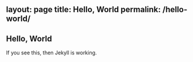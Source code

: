 layout: page
title: Hello, World
permalink: /hello-world/
---

## Hello, World

If you see this, then Jekyll is working.

